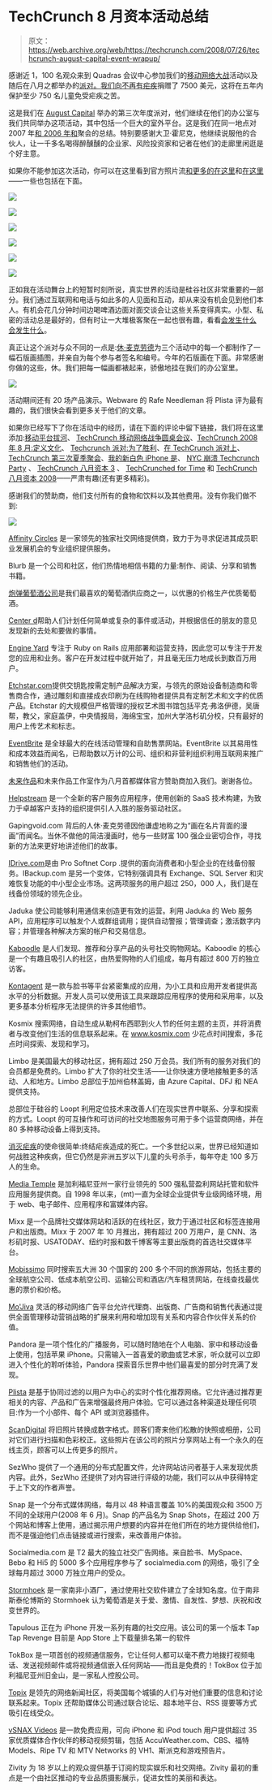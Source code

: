 # TechCrunch 8 月资本活动总结

> 原文：<https://web.archive.org/web/https://techcrunch.com/2008/07/26/techcrunch-august-capital-event-wrapup/>

感谢近 1，100 名观众来到 Quadras 会议中心参加我们的[移动网络大战](https://web.archive.org/web/20221209125129/http://www.beta.techcrunch.com/2008/07/25/mobile-web-wars-live-stream/)活动以及随后在八月之都举办的[派对。我们向](https://web.archive.org/web/20221209125129/http://www.beta.techcrunch.com/2008/07/25/details-for-tonightss-3rd-annual-techcrunch-meet-up-at-august-capital/)[不再有疟疾](https://web.archive.org/web/20221209125129/http://www.malarianomore.org/)捐赠了 7500 美元，这将在五年内保护至少 750 名儿童免受疟疾之苦。

这是我们在 [August Capital](https://web.archive.org/web/20221209125129/http://www.augustcap.com/) 举办的第三次年度派对，他们继续在他们的办公室与我们共同举办这项活动，其中包括一个巨大的室外平台。这是我们在同一地点对 2007 年[和 2006 年](https://web.archive.org/web/20221209125129/http://www.beta.techcrunch.com/2007/07/28/techcrunch-9-at-august-capital-thank-you-for-coming/)[和](https://web.archive.org/web/20221209125129/http://www.beta.techcrunch.com/2006/08/19/thank-you-for-coming-to-techcrunch-7/)聚会的总结。特别要感谢大卫·霍尼克，他继续说服他的合伙人，让一千多名喝得醉醺醺的企业家、风险投资家和记者在他们的走廊里闲逛是个好主意。

如果你不能参加这次活动，你可以在这里看到官方照片流[和更多的](https://web.archive.org/web/20221209125129/http://www.kaboodle.com/groups/techcrunch-runway-2008)[在这里](https://web.archive.org/web/20221209125129/http://flickr.com/photos/tags/tcaugust2008/)和[在这里](https://web.archive.org/web/20221209125129/http://startupnewz.com/a/silicon_valley/)——一些也包括在下面。

![](img/97d546822403cf9987693699ae49a079.png)

![](img/a18716f80fc610b0d6b38774f65a2e33.png)

![](img/0570fff98643b94f9fbdec55f3cdcfe1.png)

![](img/ac317dd2795181cbf0283a18582fbf39.png)

![](img/119c8080d7ed6c0dc5d626574ed80624.png)

![](img/10ee2344be3444807fb46c2f2d6a7a3b.png)

正如我在活动舞台上的短暂时刻所说，真实世界的活动是硅谷社区非常重要的一部分。我们通过互联网和电话与如此多的人见面和互动，却从来没有机会见到他们本人。有机会花几分钟时间边喝啤酒边面对面交谈会让这些关系变得真实。小型、私密的活动总是最好的，但有时让一大堆极客聚在一起也很有趣，看看[会发生什么](https://web.archive.org/web/20221209125129/http://flickr.com/photos/michaelarrington/2703667446/) [会发生什么](https://web.archive.org/web/20221209125129/http://farm4.static.flickr.com/3250/2703468212_61ff1f29c5_o.jpg)。

真正让这个派对与众不同的一点是:[休·麦克劳德](https://web.archive.org/web/20221209125129/http://www.gapingvoid.com/)为三个活动中的每一个都制作了一幅石版画插图，并亲自为每个参与者签名和编号。今年的石版画在下面。非常感谢你做的这些，休。我们把每一幅画都裱起来，骄傲地挂在我们的办公室里。

![](img/e124555b00670dda752906ac867e504f.png)

活动期间还有 20 场产品演示。Webware 的 Rafe Needleman 将 Plista 评为最有趣的，我们很快会看到更多关于他们的文章。

如果你已经写下了你在活动中的经历，请在下面的评论中留下链接，我们将在这里添加:[移动平台拔河](https://web.archive.org/web/20221209125129/http://news.cnet.com/8301-13953_3-9999991-80.html)、 [TechCrunch 移动网络战争圆桌会议](https://web.archive.org/web/20221209125129/http://www.kyte.com/blog/a_mobile_week_for_kyte_mobilebeat_2008_and_techcrunch_mobile_web_wars_round)、[TechCrunch 2008 年 8 月:定义文化](https://web.archive.org/web/20221209125129/http://entrecard.com/blog/?p=480)、 [Techcrunch 派对:为了胜利](https://web.archive.org/web/20221209125129/http://12seconds.tv/channel/drs650/5598)、[在 TechCrunch 派对上](https://web.archive.org/web/20221209125129/http://chris.typepad.com/blog/2008/07/at-the-techcrunch-party.html)、 [TechCrunch 第三次夏季聚会](https://web.archive.org/web/20221209125129/http://mike-mcgrath.wordpress.com/2008/07/25/techcrunch-3rd-summer-meetup/)、[我的新白色 iPhone 是](https://web.archive.org/web/20221209125129/http://meghan.nonsociety.com/post/43598689/my-new-white-iphone-is-now-property-of-techcrunch)、 [NYC 崩溃 Techcrunch Party](https://web.archive.org/web/20221209125129/http://www.nycfounder.com/2008/07/nyc-crashes-techcrunch-party.html) 、 [TechCrunch 八月资本 3](https://web.archive.org/web/20221209125129/http://bub.blicio.us/?p=1114) 、 [TechCrunched for Time](https://web.archive.org/web/20221209125129/http://sfbaystyle.typepad.com/blog/2008/07/techcrunched-fo.html) 和 [TechCrunch 八月资本 2008](https://web.archive.org/web/20221209125129/http://blog.thingfo.com/index.php/2008/07/27/techcrunch-august-capital-2008-%e2%80%94-serious-fun/)——严肃有趣(还有更多精彩)。

感谢我们的赞助商，他们支付所有的食物和饮料以及其他费用。没有你我们做不到:

![](img/9d6b810f9b6934afa1a9adce08b413df.png)

[Affinity Circles](https://web.archive.org/web/20221209125129/http://www.affinitycircles.com/) 是一家领先的独家社交网络提供商，致力于为寻求促进其成员职业发展机会的专业组织提供服务。

Blurb 是一个公司和社区，他们热情地相信书籍的力量:制作、阅读、分享和销售书籍。

[炮弹葡萄酒公司](https://web.archive.org/web/20221209125129/http://www.drinkcannonball.com/)是我们最喜欢的葡萄酒供应商之一，以优惠的价格生产优质葡萄酒。

[Center d](https://web.archive.org/web/20221209125129/http://www.centerd.com/)帮助人们计划任何简单或复杂的事件或活动，并根据信任的朋友的意见发现新的去处和要做的事情。

[Engine Yard](https://web.archive.org/web/20221209125129/http://engineyard.com/) 专注于 Ruby on Rails 应用部署和运营支持，因此您可以专注于开发您的应用和业务。客户在开发过程中就开始了，并且毫无压力地成长到数百万用户。

[Etchstar.com](https://web.archive.org/web/20221209125129/http://www.etchstar.com/)提供交钥匙按需定制产品解决方案，与领先的原始设备制造商和零售商合作，通过雕刻和直接成衣印刷为在线购物者提供具有定制艺术和文字的优质产品。Etchstar 的大规模但严格管理的授权艺术图书馆包括平克·弗洛伊德，吴唐帮，教父，家庭盖伊，中央情报局，海绵宝宝，加州大学洛杉矶分校，只有最好的用户上传艺术和标志。

[EventBrite](https://web.archive.org/web/20221209125129/http://www.eventbrite.com/) 是全球最大的在线活动管理和自助售票网站。EventBrite 以其易用性和成本效益而闻名，已帮助数以万计的公司、组织和非营利组织利用互联网来推广和销售他们的活动。

[未来作品](https://web.archive.org/web/20221209125129/http://www.future-works.com/)和未来作品工作室作为八月首都媒体官方赞助商加入我们。谢谢各位。

[Helpstream](https://web.archive.org/web/20221209125129/http://www.helpstream.biz/) 是一个全新的客户服务应用程序，使用创新的 SaaS 技术构建，为致力于卓越客户支持的组织提供引人入胜的服务驱动社区。

Gapingvoid.com 背后的人休·麦克劳德因他谦虚地称之为“画在名片背面的漫画”而闻名。当休不做他的简洁漫画时，他与一些财富 100 强企业密切合作，寻找新的方法来更好地讲述他们的故事。

[IDrive.com](https://web.archive.org/web/20221209125129/http://www.idrive.com/)是由 Pro Softnet Corp .提供的面向消费者和小型企业的在线备份服务。IBackup.com 是另一个变体，它特别强调具有 Exchange、SQL Server 和灾难恢复功能的中小型企业市场。这两项服务的用户超过 250，000 人，我们是在线备份领域的领先企业。

Jaduka 使公司能够利用通信来创造更有效的运营。利用 Jaduka 的 Web 服务 API，应用程序可以触发个人或群组调用；提供自动警报；管理调查；激活数字内容；并管理各种解决方案的帐户和交易信息。

[Kaboodle](https://web.archive.org/web/20221209125129/http://www.kaboodle.com/) 是人们发现、推荐和分享产品的头号社交购物网站。Kaboodle 的核心是一个有趣且吸引人的社区，由热爱购物的人们组成，每月有超过 800 万的独立访客。

[Kontagent](https://web.archive.org/web/20221209125129/http://www.kontagent.com/) 是一款与脸书等平台紧密集成的应用，为小工具和应用开发者提供高水平的分析数据。开发人员可以使用该工具来跟踪应用程序的使用和采用率，以及更多基本分析程序无法提供的许多其他细节。

Kosmix 搜索网络，自动生成从勒柯布西耶到火人节的任何主题的主页，并将消费者与改变他们生活的信息联系起来。在 www.kosmix.com 少花点时间搜索，多花点时间探索、发现和学习。

Limbo 是美国最大的移动社区，拥有超过 250 万会员。我们所有的服务对我们的会员都是免费的。Limbo 扩大了你的社交生活——让你快速方便地接触更多的活动、人和地方。Limbo 总部位于加州伯林盖姆，由 Azure Capital、DFJ 和 NEA 提供支持。

总部位于硅谷的 Loopt 利用定位技术来改善人们在现实世界中联系、分享和探索的方式。Loopt 的可互操作和可访问的社交地图服务可用于多个运营商网络，并在 80 多种移动设备上得到支持。

[消灭疟疾](https://web.archive.org/web/20221209125129/http://www.malarianomore.org/)的使命很简单:终结疟疾造成的死亡。一个多世纪以来，世界已经知道如何战胜这种疾病，但它仍然是非洲五岁以下儿童的头号杀手，每年夺走 100 多万人的生命。

[Media Temple](https://web.archive.org/web/20221209125129/http://mediatemple.net/) 是加利福尼亚州一家行业领先的 500 强私营盈利网站托管和软件应用服务提供商。自 1998 年以来，(mt)一直为全球企业提供专业级网络环境，用于 web、电子邮件、应用程序和富媒体内容。

Mixx 是一个品牌社交媒体网站和活跃的在线社区，致力于通过社区和标签连接用户和出版商。Mixx 于 2007 年 10 月推出，拥有超过 200 万用户，是 CNN、洛杉矶时报、USATODAY、纽约时报和数千博客等主要出版商的首选社交媒体平台。

[Mobissimo](https://web.archive.org/web/20221209125129/http://www.mobissimo.com/search_airfare.php) 同时搜索五大洲 30 个国家的 200 多个不同的旅游网站，包括主要的全球航空公司、低成本航空公司、运输公司和酒店/汽车租赁网站，在线查找最优惠的票价和价格。

[Mo'Jiva](https://web.archive.org/web/20221209125129/http://www.mojiva.com/) 灵活的移动网络广告平台允许代理商、出版商、广告商和销售代表通过提供全面管理移动营销战略的扩展来利用和增加现有关系和内容合作伙伴关系的价值。

Pandora 是一项个性化的广播服务，可以随时随地在个人电脑、家中和移动设备上使用，包括苹果 iPhone。只需输入一首喜爱的歌曲或艺术家，听众就可以立即进入个性化的聆听体验，Pandora 探索音乐世界中他们最喜爱的部分时充满了发现。

[Plista](https://web.archive.org/web/20221209125129/http://www.plista.com/) 是基于协同过滤的以用户为中心的实时个性化推荐网络。它允许通过推荐更相关的内容、产品和广告来增强最终用户体验。它可以通过各种渠道处理任何项目:作为一个小部件、每个 API 或浏览器插件。

[ScanDigital](https://web.archive.org/web/20221209125129/http://www.scandigital.com/) 将旧照片转换成数字格式。顾客们寄来他们松散的快照或相册，公司对它们进行扫描和色彩校正。这些照片在该公司的照片分享网站上有一个永久的在线主页，顾客可以上传更多的照片。

SezWho 提供了一个通用的分布式配置文件，允许网站访问者基于人来发现优质内容。此外，SezWho 还提供了对内容进行评级的功能，我们可以从中获得特定于上下文的作者声誉。

Snap 是一个分布式媒体网络，每月以 48 种语言覆盖 10%的美国观众和 3500 万不同的全球用户(2008 年 6 月)。Snap 的产品名为 Snap Shots，在超过 200 万个网站和博客上使用，通过揭示用户想要的内容并在他们所在的地方提供给他们，而不是强迫他们点击链接或进行搜索，来改善用户体验。

Socialmedia.com 是 T2 最大的独立社交广告网络。来自脸书、MySpace、Bebo 和 Hi5 的 5000 多个应用程序参与了 socialmedia.com 的网络，吸引了全球每月超过 3000 万独立用户的受众。

[Stormhoek](https://web.archive.org/web/20221209125129/http://www.stormhoek.com/) 是一家南非小酒厂，通过使用社交软件建立了全球知名度。位于南非斯泰伦博斯的 Stormhoek 认为葡萄酒是关于爱、激情、自发性、梦想、庆祝和改变世界的。

Tapulous 正在为 iPhone 开发一系列有趣的社交应用。该公司的第一个版本 Tap Tap Revenge 目前是 App Store 上下载量排名第一的软件

TokBox 是一项首创的视频通信服务，它让任何人都可以毫不费力地拨打视频电话、发送视频邮件或将视频通信嵌入任何网站——而且是免费的！TokBox 位于加利福尼亚州旧金山，是一家私人控股公司。

[Topix](https://web.archive.org/web/20221209125129/http://www.topix.com/) 是领先的网络新闻社区，将美国每个城镇的人们与对他们重要的信息和讨论联系起来。Topix 还帮助媒体公司通过联合论坛、超本地平台、RSS 提要等方式吸引在线受众。

[vSNAX Videos](https://web.archive.org/web/20221209125129/http://www.vsnax.com/) 是一款免费应用，可向 iPhone 和 iPod touch 用户提供超过 35 家优质媒体合作伙伴的移动视频剪辑，包括 AccuWeather.com、CBS、福特 Models、Ripe TV 和 MTV Networks 的 VH1、斯派克和游戏预告片。

Zivity 为 18 岁以上的观众提供基于订阅的现实娱乐和社交网络。Zivity 最初的重点是一个由社区推动的专业品质摄影展示，促进女性的美丽和表达。